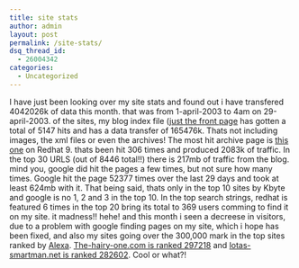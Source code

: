 ```yaml
---
title: site stats
author: admin
layout: post
permalink: /site-stats/
dsq_thread_id:
  - 26004342
categories:
  - Uncategorized
---
```

I have just been looking over my site stats and found out i have transfered 4042026k of data this month. that was from 1-april-2003 to 4am on 29-april-2003. of the sites, my blog index file ([just the front page][1] has gotten a total of 5147 hits and has a data transfer of 165476k. Thats not including images, the xml files or even the archives! The most hit archive page is [this one][2] on Redhat 9. thats been hit 306 times and produced 2083k of traffic. In the top 30 URLS (out of 8446 total!!) there is 217mb of traffic from the blog. mind you, google did hit the pages a few times, but not sure how many times. Google hit the page 52377 times over the last 29 days and took at least 624mb with it. That being said, thats only in the top 10 sites by Kbyte and google is no 1, 2 and 3 in the top 10. In the top search strings, redhat is featured 6 times in the top 20 bring its total to 369 users comming to find it on my site. it madness!! hehe! and this month i seen a decreese in visitors, due to a problem with google finding pages on my site, which i hope has been fixed, and also my sites going over the 300,000 mark in the top sites ranked by [Alexa][3]. [The-hairy-one.com is ranked 297218][4] and [lotas-smartman.net is ranked 282602][5]. Cool or what?!

 [1]: http://www.lotas-smartman.net/blog
 [2]: http://www.lotas-smartman.net/blog/archives/000093.html
 [3]: http://www.alexa.com
 [4]: http://www.alexa.com/data/details/main?q=&url=www.the-hairy-one.com/
 [5]: http://info.alexa.com/data/details?p=TBChrome_T_t_40_L1&amzn_id=alexa65-tb-20&url=http://www.lotas-smartman.net/blog/